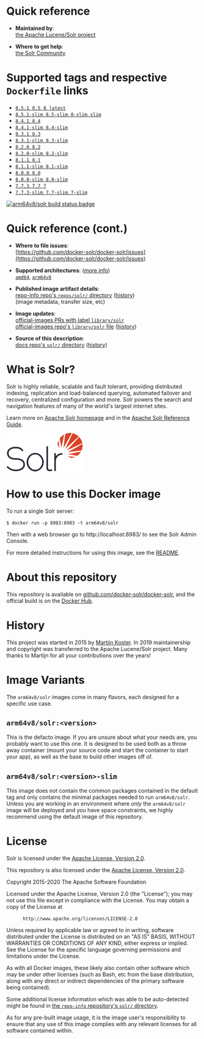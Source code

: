 <!--

********************************************************************************

WARNING:

    DO NOT EDIT "solr/README.md"

    IT IS AUTO-GENERATED

    (from the other files in "solr/" combined with a set of templates)

********************************************************************************

-->

# Quick reference

-	**Maintained by**:  
	[the Apache Lucene/Solr project](https://github.com/docker-solr/docker-solr)

-	**Where to get help**:  
	[the Solr Community](https://lucene.apache.org/solr/community.html)

# Supported tags and respective `Dockerfile` links

-	[`8.5.1`, `8.5`, `8`, `latest`](https://github.com/docker-solr/docker-solr/blob/574d3d15742dce60957d423240337a3962f265f6/8.5/Dockerfile)
-	[`8.5.1-slim`, `8.5-slim`, `8-slim`, `slim`](https://github.com/docker-solr/docker-solr/blob/574d3d15742dce60957d423240337a3962f265f6/8.5/slim/Dockerfile)
-	[`8.4.1`, `8.4`](https://github.com/docker-solr/docker-solr/blob/574d3d15742dce60957d423240337a3962f265f6/8.4/Dockerfile)
-	[`8.4.1-slim`, `8.4-slim`](https://github.com/docker-solr/docker-solr/blob/574d3d15742dce60957d423240337a3962f265f6/8.4/slim/Dockerfile)
-	[`8.3.1`, `8.3`](https://github.com/docker-solr/docker-solr/blob/574d3d15742dce60957d423240337a3962f265f6/8.3/Dockerfile)
-	[`8.3.1-slim`, `8.3-slim`](https://github.com/docker-solr/docker-solr/blob/574d3d15742dce60957d423240337a3962f265f6/8.3/slim/Dockerfile)
-	[`8.2.0`, `8.2`](https://github.com/docker-solr/docker-solr/blob/574d3d15742dce60957d423240337a3962f265f6/8.2/Dockerfile)
-	[`8.2.0-slim`, `8.2-slim`](https://github.com/docker-solr/docker-solr/blob/574d3d15742dce60957d423240337a3962f265f6/8.2/slim/Dockerfile)
-	[`8.1.1`, `8.1`](https://github.com/docker-solr/docker-solr/blob/574d3d15742dce60957d423240337a3962f265f6/8.1/Dockerfile)
-	[`8.1.1-slim`, `8.1-slim`](https://github.com/docker-solr/docker-solr/blob/574d3d15742dce60957d423240337a3962f265f6/8.1/slim/Dockerfile)
-	[`8.0.0`, `8.0`](https://github.com/docker-solr/docker-solr/blob/574d3d15742dce60957d423240337a3962f265f6/8.0/Dockerfile)
-	[`8.0.0-slim`, `8.0-slim`](https://github.com/docker-solr/docker-solr/blob/574d3d15742dce60957d423240337a3962f265f6/8.0/slim/Dockerfile)
-	[`7.7.3`, `7.7`, `7`](https://github.com/docker-solr/docker-solr/blob/574d3d15742dce60957d423240337a3962f265f6/7.7/Dockerfile)
-	[`7.7.3-slim`, `7.7-slim`, `7-slim`](https://github.com/docker-solr/docker-solr/blob/574d3d15742dce60957d423240337a3962f265f6/7.7/slim/Dockerfile)

[![arm64v8/solr build status badge](https://img.shields.io/jenkins/s/https/doi-janky.infosiftr.net/job/multiarch/job/arm64v8/job/solr.svg?label=arm64v8/solr%20%20build%20job)](https://doi-janky.infosiftr.net/job/multiarch/job/arm64v8/job/solr/)

# Quick reference (cont.)

-	**Where to file issues**:  
	[https://github.com/docker-solr/docker-solr/issues](https://github.com/docker-solr/docker-solr/issues)

-	**Supported architectures**: ([more info](https://github.com/docker-library/official-images#architectures-other-than-amd64))  
	[`amd64`](https://hub.docker.com/r/amd64/solr/), [`arm64v8`](https://hub.docker.com/r/arm64v8/solr/)

-	**Published image artifact details**:  
	[repo-info repo's `repos/solr/` directory](https://github.com/docker-library/repo-info/blob/master/repos/solr) ([history](https://github.com/docker-library/repo-info/commits/master/repos/solr))  
	(image metadata, transfer size, etc)

-	**Image updates**:  
	[official-images PRs with label `library/solr`](https://github.com/docker-library/official-images/pulls?q=label%3Alibrary%2Fsolr)  
	[official-images repo's `library/solr` file](https://github.com/docker-library/official-images/blob/master/library/solr) ([history](https://github.com/docker-library/official-images/commits/master/library/solr))

-	**Source of this description**:  
	[docs repo's `solr/` directory](https://github.com/docker-library/docs/tree/master/solr) ([history](https://github.com/docker-library/docs/commits/master/solr))

# What is Solr?

Solr is highly reliable, scalable and fault tolerant, providing distributed indexing, replication and load-balanced querying, automated failover and recovery, centralized configuration and more. Solr powers the search and navigation features of many of the world's largest internet sites.

Learn more on [Apache Solr homepage](http://lucene.apache.org/solr/) and in the [Apache Solr Reference Guide](https://www.apache.org/dyn/closer.cgi/lucene/solr/ref-guide/).

![logo](https://raw.githubusercontent.com/docker-library/docs/ddc9eb521da7c412b70229f1a600d0c63d55d0f7/solr/logo.png)

# How to use this Docker image

To run a single Solr server:

```console
$ docker run -p 8983:8983 -t arm64v8/solr
```

Then with a web browser go to http://localhost:8983/ to see the Solr Admin Console.

For more detailed instructions for using this image, see the [README](https://github.com/docker-solr/docker-solr/blob/master/README.md).

# About this repository

This repository is available on [github.com/docker-solr/docker-solr](https://github.com/docker-solr/docker-solr), and the official build is on the [Docker Hub](https://hub.docker.com/_/solr/).

# History

This project was started in 2015 by [Martijn Koster](https://github.com/makuk66). In 2019 maintainership and copyright was transferred to the Apache Lucene/Solr project. Many thanks to Martijn for all your contributions over the years!

# Image Variants

The `arm64v8/solr` images come in many flavors, each designed for a specific use case.

## `arm64v8/solr:<version>`

This is the defacto image. If you are unsure about what your needs are, you probably want to use this one. It is designed to be used both as a throw away container (mount your source code and start the container to start your app), as well as the base to build other images off of.

## `arm64v8/solr:<version>-slim`

This image does not contain the common packages contained in the default tag and only contains the minimal packages needed to run `arm64v8/solr`. Unless you are working in an environment where *only* the `arm64v8/solr` image will be deployed and you have space constraints, we highly recommend using the default image of this repository.

# License

Solr is licensed under the [Apache License, Version 2.0](https://www.apache.org/licenses/LICENSE-2.0).

This repository is also licensed under the [Apache License, Version 2.0](https://www.apache.org/licenses/LICENSE-2.0).

Copyright 2015-2020 The Apache Software Foundation

Licensed under the Apache License, Version 2.0 (the "License"); you may not use this file except in compliance with the License. You may obtain a copy of the License at

	      http://www.apache.org/licenses/LICENSE-2.0

Unless required by applicable law or agreed to in writing, software distributed under the License is distributed on an "AS IS" BASIS, WITHOUT WARRANTIES OR CONDITIONS OF ANY KIND, either express or implied. See the License for the specific language governing permissions and limitations under the License.

As with all Docker images, these likely also contain other software which may be under other licenses (such as Bash, etc from the base distribution, along with any direct or indirect dependencies of the primary software being contained).

Some additional license information which was able to be auto-detected might be found in [the `repo-info` repository's `solr/` directory](https://github.com/docker-library/repo-info/tree/master/repos/solr).

As for any pre-built image usage, it is the image user's responsibility to ensure that any use of this image complies with any relevant licenses for all software contained within.
